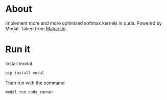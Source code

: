 # About

Implement more and more optimized softmax kernels in cuda. Powered by Modal. Taken from [Maharshi](https://github.com/Maharshi-Pandya/cudacodes/tree/master).

# Run it

Install modal
```py
pip install modal
```

Then run with the command
```py
modal run cuda_runner
```
